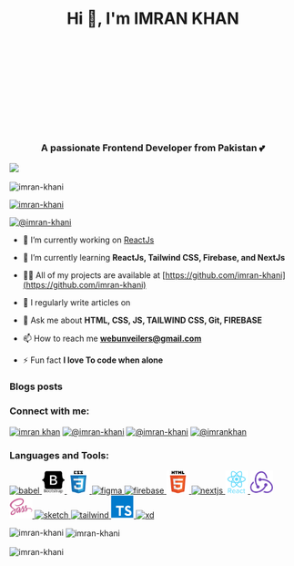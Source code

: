 <h1 align="center">Hi 👋, I'm IMRAN KHAN</h1>
<h3 align="center" style="margin-top:200px;">A passionate Frontend Developer from Pakistan 💕</h3>

<img  src="https://media.tenor.com/NOYF3f82b_gAAAAC/programmer.gif" width=400 >

<p align="left"> <img src="https://komarev.com/ghpvc/?username=imran-khani&label=Profile%20views&color=0e75b6&style=flat" alt="imran-khani" /> </p>

<p align="left" > <a href="https://github.com/ryo-ma/github-profile-trophy"><img src="https://github-profile-trophy.vercel.app/?username=imran-khani" alt="imran-khani" /></a> </p>

<p align="left"> <a href="https://twitter.com/@imran-khani" target="blank"><img src="https://img.shields.io/twitter/follow/@imran-khani?logo=twitter&style=for-the-badge" alt="@imran-khani" /></a> </p>

- 🔭 I’m currently working on [ReactJs](https://github.com/imran-khani)

- 🌱 I’m currently learning **ReactJs, Tailwind CSS, Firebase, and NextJs**

- 👨‍💻 All of my projects are available at [https://github.com/imran-khani](https://github.com/imran-khani)

- 📝 I regularly write articles on 

- 💬 Ask me about **HTML, CSS, JS, TAILWIND CSS, Git, FIREBASE**

- 📫 How to reach me **webunveilers@gmail.com**

- ⚡ Fun fact **I love To code when alone**

### Blogs posts
<!-- BLOG-POST-LIST:START -->
<!-- BLOG-POST-LIST:END -->

<h3 align="left">Connect with me:</h3>
<p align="left">
<a href="https://codepen.io/imran khan" target="blank"><img align="center" src="https://raw.githubusercontent.com/rahuldkjain/github-profile-readme-generator/master/src/images/icons/Social/codepen.svg" alt="imran khan" height="30" width="40" /></a>
<a href="https://twitter.com/@imran-khani" target="blank"><img align="center" src="https://raw.githubusercontent.com/rahuldkjain/github-profile-readme-generator/master/src/images/icons/Social/twitter.svg" alt="@imran-khani" height="30" width="40" /></a>
<a href="https://linkedin.com/in/@imran-khani" target="blank"><img align="center" src="https://raw.githubusercontent.com/rahuldkjain/github-profile-readme-generator/master/src/images/icons/Social/linked-in-alt.svg" alt="@imran-khani" height="30" width="40" /></a>
<a href="https://medium.com/@imrankhan" target="blank"><img align="center" src="https://raw.githubusercontent.com/rahuldkjain/github-profile-readme-generator/master/src/images/icons/Social/medium.svg" alt="@imrankhan" height="30" width="40" /></a>
</p>

<h3 align="left">Languages and Tools:</h3>
<p align="left"> <a href="https://babeljs.io/" target="_blank" rel="noreferrer"> <img src="https://www.vectorlogo.zone/logos/babeljs/babeljs-icon.svg" alt="babel" width="40" height="40"/> </a> <a href="https://getbootstrap.com" target="_blank" rel="noreferrer"> <img src="https://raw.githubusercontent.com/devicons/devicon/master/icons/bootstrap/bootstrap-plain-wordmark.svg" alt="bootstrap" width="40" height="40"/> </a> <a href="https://www.w3schools.com/css/" target="_blank" rel="noreferrer"> <img src="https://raw.githubusercontent.com/devicons/devicon/master/icons/css3/css3-original-wordmark.svg" alt="css3" width="40" height="40"/> </a> <a href="https://www.figma.com/" target="_blank" rel="noreferrer"> <img src="https://www.vectorlogo.zone/logos/figma/figma-icon.svg" alt="figma" width="40" height="40"/> </a> <a href="https://firebase.google.com/" target="_blank" rel="noreferrer"> <img src="https://www.vectorlogo.zone/logos/firebase/firebase-icon.svg" alt="firebase" width="40" height="40"/> </a> <a href="https://www.w3.org/html/" target="_blank" rel="noreferrer"> <img src="https://raw.githubusercontent.com/devicons/devicon/master/icons/html5/html5-original-wordmark.svg" alt="html5" width="40" height="40"/> </a> <a href="https://nextjs.org/" target="_blank" rel="noreferrer"> <img src="https://cdn.worldvectorlogo.com/logos/nextjs-2.svg" alt="nextjs" width="40" height="40"/> </a> <a href="https://reactjs.org/" target="_blank" rel="noreferrer"> <img src="https://raw.githubusercontent.com/devicons/devicon/master/icons/react/react-original-wordmark.svg" alt="react" width="40" height="40"/> </a> <a href="https://redux.js.org" target="_blank" rel="noreferrer"> <img src="https://raw.githubusercontent.com/devicons/devicon/master/icons/redux/redux-original.svg" alt="redux" width="40" height="40"/> </a> <a href="https://sass-lang.com" target="_blank" rel="noreferrer"> <img src="https://raw.githubusercontent.com/devicons/devicon/master/icons/sass/sass-original.svg" alt="sass" width="40" height="40"/> </a> <a href="https://www.sketch.com/" target="_blank" rel="noreferrer"> <img src="https://www.vectorlogo.zone/logos/sketchapp/sketchapp-icon.svg" alt="sketch" width="40" height="40"/> </a> <a href="https://tailwindcss.com/" target="_blank" rel="noreferrer"> <img src="https://www.vectorlogo.zone/logos/tailwindcss/tailwindcss-icon.svg" alt="tailwind" width="40" height="40"/> </a> <a href="https://www.typescriptlang.org/" target="_blank" rel="noreferrer"> <img src="https://raw.githubusercontent.com/devicons/devicon/master/icons/typescript/typescript-original.svg" alt="typescript" width="40" height="40"/> </a> <a href="https://www.adobe.com/products/xd.html" target="_blank" rel="noreferrer"> <img src="https://cdn.worldvectorlogo.com/logos/adobe-xd.svg" alt="xd" width="40" height="40"/> </a> </p>

<p><img align="left" src="https://github-readme-stats.vercel.app/api/top-langs?username=imran-khani&show_icons=true&locale=en&layout=compact" alt="imran-khani" /></p>

<p>&nbsp;<img align="center" src="https://github-readme-stats.vercel.app/api?username=imran-khani&show_icons=true&locale=en" alt="imran-khani" /></p>

<p><img align="center" src="https://github-readme-streak-stats.herokuapp.com/?user=imran-khani&" alt="imran-khani" /></p>
